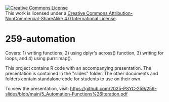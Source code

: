 <a rel="license" href="http://creativecommons.org/licenses/by-nc-sa/4.0/"><img alt="Creative Commons License" style="border-width:0" src="https://i.creativecommons.org/l/by-nc-sa/4.0/88x31.png" /></a><br />This work is licensed under a <a rel="license" href="http://creativecommons.org/licenses/by-nc-sa/4.0/">Creative Commons Attribution-NonCommercial-ShareAlike 4.0 International License</a>.

# 259-automation
Covers: 1) writing functions, 2) using dplyr's across() function, 3) writing for loops, and 4) using purrr:map().

This project contains R code with an accompanying presentation. The presentation is contained in the "slides" folder. The other documents and folders contain standalone code for students to use on their own.

To view the presentation, visit: https://github.com/2025-PSYC-259/259-slides/blob/main/5_Automation-Functions%26Iteration.pdf
